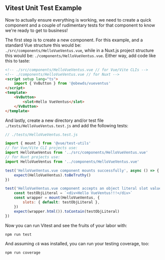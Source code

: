 ## Vitest Unit Test Example

Now to actually ensure everything is working, we need to create a quick component and a couple of rudimentary tests for that component to know we're ready to get to business!

The first step is to create a new component. For this example, and a standard Vue structure this would be: `./src/components/HelloVueVentus.vue`, while in a Nuxt.js project structure this would be: `./components/HelloVueVentus.vue`. Either way, add code like this to taste:

```html
<!-- ./src/components/HelloVueVentus.vue // for Vue/Vite CLIs -->
<!-- ./components/HelloVueVentus.vue // for Nuxt -->
<script setup lang="ts">
    import { VvButton } from '@obewds/vueventus'
</script>
<template>
    <VvButton>
        <slot>Hello VueVentus</slot>
    </VvButton>
</template>
```

And lastly, create a new directory and/or test file `./tests/HelloVueVentus.test.js` and add the following tests:

```javascript
// ./tests/HelloVueVentus.test.js

import { mount } from '@vue/test-utils'
// for Vue/Vite CLI projects use:
import HelloVueVentus from '../src/components/HelloVueVentus.vue'
// for Nuxt projects use:
import HelloVueVentus from '../components/HelloVueVentus.vue'

test('HelloVueVentus.vue component mounts successfully', async () => {
    expect(HelloVueVentus).toBeTruthy()
})

test('HelloVueVentus.vue component accepts an object literal slot value with markup and text content', async () => {
    const testObjLiteral = `<div>Hello VueVentus!!!</div>`
    const wrapper = mount(HelloVueVentus, {
        slots: { default: testObjLiteral },
    })
    expect(wrapper.html()).toContain(testObjLiteral)
})
```

Now you can run Vitest and see the fruits of your labor with:

```bash
npm run test
```

And assuming `c8` was installed, you can run your testing coverage, too:

```bash
npm run coverage
```




